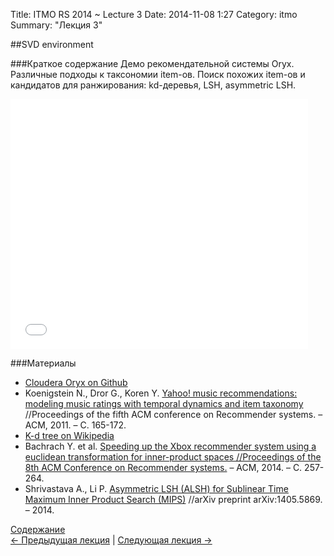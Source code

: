Title: ITMO RS 2014 ~ Lecture 3
Date: 2014-11-08 1:27
Category: itmo
Summary: "Лекция 3"


##SVD environment

###Краткое содержание
Демо рекомендательной системы Oryx. Различные подходы к таксономии item-ов. Поиск похожих item-ов и кандидатов для ранжирования: kd-деревья, LSH, asymmetric LSH.

<iframe src="//www.slideshare.net/slideshow/embed_code/41275761" width="476" height="400" frameborder="0" marginwidth="0" marginheight="0" scrolling="no"></iframe>

###Материалы
 * [Cloudera Oryx on Github](https://github.com/cloudera/oryx)
 * Koenigstein N., Dror G., Koren Y. [Yahoo! music recommendations: modeling music ratings with temporal dynamics and item taxonomy](http://yadi.sk/d/2Emm2xkQ6HsnS) //Proceedings of the fifth ACM conference on Recommender systems. – ACM, 2011. – С. 165-172.
 * [K-d tree on Wikipedia](http://en.wikipedia.org/wiki/K-d_tree)
 * Bachrach Y. et al. [Speeding up the Xbox recommender system using a euclidean transformation for inner-product spaces //Proceedings of the 8th ACM Conference on Recommender systems.](https://yadi.sk/i/0vnoyLbkc3TdT) – ACM, 2014. – С. 257-264.
 * Shrivastava A., Li P. [Asymmetric LSH (ALSH) for Sublinear Time Maximum Inner Product Search (MIPS)](http://arxiv.org/pdf/1405.5869.pdf) //arXiv preprint arXiv:1405.5869. – 2014.


[Содержание](/pages/itmo-rs-2014.html)  
[ <- Предыдущая лекция]({filename}/itmo-recsys-2014/lecture2.md) | [Следующая лекция -> ]({filename}/itmo-recsys-2014/lecture4.md)
 
